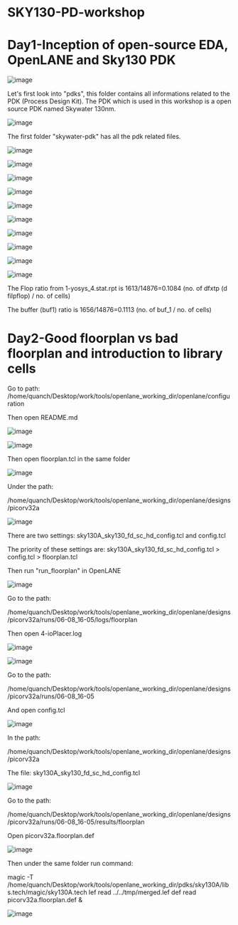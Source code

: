 # SKY130-PD-workshop

# Day1-Inception of open-source EDA, OpenLANE and Sky130 PDK

![image](https://user-images.githubusercontent.com/65656088/183255373-b4418d87-18b5-4f66-a72f-adbfbc1c7e0f.png)

Let's first look into "pdks", this folder contains all informations related to the PDK (Process Design Kit). The PDK which is used in this workshop is a open source PDK named Skywater 130nm. 

![image](https://user-images.githubusercontent.com/65656088/183255637-e3f7b3b0-8b13-456e-903d-653468be5730.png)

The first folder "skywater-pdk" has all the pdk related files. 

![image](https://user-images.githubusercontent.com/65656088/183256204-a7328914-6c34-4df1-adf9-a3d537773b4c.png)

![image](https://user-images.githubusercontent.com/65656088/183256251-01b4cc89-60fe-4e02-879d-789c6e5420fa.png)

![image](https://user-images.githubusercontent.com/65656088/183256276-c3af617b-5c7f-40c6-a685-2e6efdd19dfe.png)

![image](https://user-images.githubusercontent.com/65656088/183256337-e9a4ebd5-9fa0-421a-b6e5-319f2b191e48.png)

![image](https://user-images.githubusercontent.com/65656088/183256666-541d0088-a081-432e-a3b8-aa7477f3d76a.png)

![image](https://user-images.githubusercontent.com/65656088/183256689-2f7bb32a-1298-4049-bc6a-f45a9bed91dd.png)

![image](https://user-images.githubusercontent.com/65656088/183256825-14a5f2bb-354c-48eb-b556-73dd219392b8.png)

![image](https://user-images.githubusercontent.com/65656088/183256887-f4a896ad-466d-43e1-a589-20a24f0c83d0.png)

![image](https://user-images.githubusercontent.com/65656088/183256920-21c5ec35-78c9-4b37-9917-b2fe1bd89160.png)

![image](https://user-images.githubusercontent.com/65656088/183257392-d2aae2cf-9e82-49bb-b07f-7180cd2feb85.png)

The Flop ratio from 1-yosys_4.stat.rpt is 1613/14876=0.1084 (no. of dfxtp (d filpflop) / no. of cells)

The buffer (buf1) ratio is 1656/14876=0.1113 (no. of buf_1 / no. of cells)

# Day2-Good floorplan vs bad floorplan and introduction to library cells

Go to path:
/home/quanch/Desktop/work/tools/openlane_working_dir/openlane/configuration

Then open README.md

![image](https://user-images.githubusercontent.com/65656088/183280685-60a7f5c8-1b4c-45cb-af86-fea81fe3f31e.png)

![image](https://user-images.githubusercontent.com/65656088/183280824-3dc5a409-47d4-4b1e-aa92-7e56471f216e.png)

Then open floorplan.tcl in the same folder

![image](https://user-images.githubusercontent.com/65656088/183280913-044e7bb8-2d86-49d7-8ff4-fd68af426876.png)

Under the path:

/home/quanch/Desktop/work/tools/openlane_working_dir/openlane/designs/picorv32a

![image](https://user-images.githubusercontent.com/65656088/183280984-173c455c-2c74-463f-a753-19ac168f3e26.png)

There are two settings: sky130A_sky130_fd_sc_hd_config.tcl and config.tcl

The priority of these settings are: sky130A_sky130_fd_sc_hd_config.tcl > config.tcl > floorplan.tcl

Then run "run_floorplan" in OpenLANE

![image](https://user-images.githubusercontent.com/65656088/183281165-97759155-a691-439a-9488-6a7c8121064c.png)

Go to the path:

/home/quanch/Desktop/work/tools/openlane_working_dir/openlane/designs/picorv32a/runs/06-08_16-05/logs/floorplan

Then open 4-ioPlacer.log

![image](https://user-images.githubusercontent.com/65656088/183281332-294e15f6-ec77-4156-9f8d-edbb85aca139.png)

![image](https://user-images.githubusercontent.com/65656088/183281569-1ee5c92b-76b1-423e-9042-eff3cec037a5.png)

Go to the path:

/home/quanch/Desktop/work/tools/openlane_working_dir/openlane/designs/picorv32a/runs/06-08_16-05

And open config.tcl

![image](https://user-images.githubusercontent.com/65656088/183281898-410a8ee0-4e22-4985-8110-6208cfae6125.png)

In the path:

/home/quanch/Desktop/work/tools/openlane_working_dir/openlane/designs/picorv32a

The file: sky130A_sky130_fd_sc_hd_config.tcl

![image](https://user-images.githubusercontent.com/65656088/183281930-9aea8187-657b-4824-ba24-d833cae14439.png)

Go to the path:

/home/quanch/Desktop/work/tools/openlane_working_dir/openlane/designs/picorv32a/runs/06-08_16-05/results/floorplan

Open picorv32a.floorplan.def

![image](https://user-images.githubusercontent.com/65656088/183282040-d6e80494-a9f0-4425-b6e1-cde88730a5cb.png)

Then under the same folder run command:

magic -T /home/quanch/Desktop/work/tools/openlane_working_dir/pdks/sky130A/libs.tech/magic/sky130A.tech lef read ../../tmp/merged.lef def read picorv32a.floorplan.def &

![image](https://user-images.githubusercontent.com/65656088/183282234-33bc0030-7ae6-4d82-b16e-0c7c9765f97c.png)

